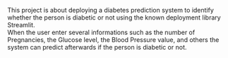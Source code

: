 This project is about deploying a diabetes prediction system to identify whether the person is diabetic or not using the known deployment library Streamlit. <br>
When the user enter several informations such as the number of Pregnancies, the Glucose level, the Blood Pressure value, and others the system can predict afterwards if the person is diabetic or not.
